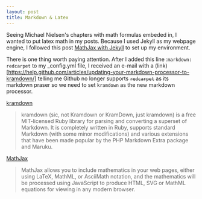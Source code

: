 ```yaml
---
layout: post
title: Markdown & Latex
---
```


Seeing Michael Nielsen's chapters with math formulas embeded in, I wanted to put latex math in my posts. Because I used Jekyll as my webpage engine, I followed this post [MathJax with Jekyll](http://www.gastonsanchez.com/visually-enforced/opinion/2014/02/16/Mathjax-with-jekyll/) to set up my environment.

There is one thing worth paying attention. After I added this line :`markdown: redcarpet` to my _config.yml file, I received an e-mail with a (link)[https://help.github.com/articles/updating-your-markdown-processor-to-kramdown/] telling me Github no longer supports ~~`redcarpet`~~ as its markdown praser so we need to set `kramdown` as the new markdown processor.


[kramdown](https://kramdown.gettalong.org/)

>kramdown (sic, not Kramdown or KramDown, just kramdown) is a free MIT-licensed Ruby library for parsing and converting a superset of Markdown. It is completely written in Ruby, supports standard Markdown (with some minor modifications) and various extensions that have been made popular by the PHP Markdown Extra package and Maruku.

[MathJax](http://docs.mathjax.org/en/latest/start.html)

>MathJax allows you to include mathematics in your web pages, either using LaTeX, MathML, or AsciiMath notation, and the mathematics will be processed using JavaScript to produce HTML, SVG or MathML equations for viewing in any modern browser.
